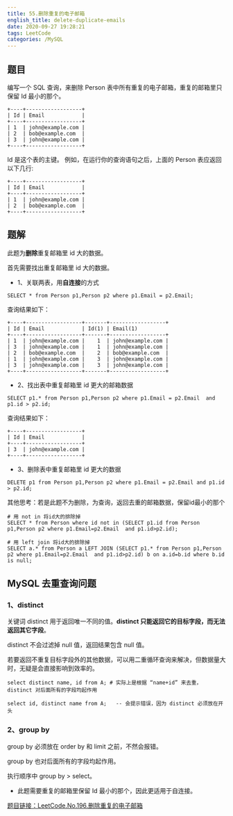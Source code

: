 ```yaml
---
title: 55.删除重复的电子邮箱
english_title: delete-duplicate-emails
date: 2020-09-27 19:28:21
tags: LeetCode
categories: /MySQL
---
```


## 题目

编写一个 SQL 查询，来删除 Person 表中所有重复的电子邮箱，重复的邮箱里只保留 Id 最小的那个。
```
+----+------------------+
| Id | Email            |
+----+------------------+
| 1  | john@example.com |
| 2  | bob@example.com  |
| 3  | john@example.com |
+----+------------------+
```
Id 是这个表的主键。
例如，在运行你的查询语句之后，上面的 Person 表应返回以下几行:

```
+----+------------------+
| Id | Email            |
+----+------------------+
| 1  | john@example.com |
| 2  | bob@example.com  |
+----+------------------+
```

## 题解

此题为**删除**重复邮箱里 id 大的数据。

首先需要找出重复邮箱里 id 大的数据。

* 1、关联两表，用**自连接**的方式

```mysql
SELECT * from Person p1,Person p2 where p1.Email = p2.Email;
```

查询结果如下：

```
+----+------------------+-------+------------------+
| Id | Email            | Id(1) | Email(1)     
+----+------------------+-------+------------------+
| 1  | john@example.com |    1  | john@example.com |
| 3  | john@example.com |    1  | john@example.com |
| 2  | bob@example.com  |    2  | bob@example.com  |
| 1  | john@example.com |    3  | john@example.com |
| 3  | john@example.com |    3  | john@example.com |
+----+------------------+-------+------------------+
```

* 2、找出表中重复邮箱里 id 更大的邮箱数据

```mysql
SELECT p1.* from Person p1,Person p2 where p1.Email = p2.Email  and p1.id > p2.id;
```

查询结果如下：

```
+----+------------------+
| Id | Email            |
+----+------------------+
| 3  | john@example.com |
+----+------------------+
```

* 3、删除表中重复邮箱里 id 更大的数据

```mysql
DELETE p1 from Person p1,Person p2 where p1.Email = p2.Email and p1.id > p2.id;
```

其他思考：若是此题不为删除，为查询，返回去重的邮箱数据，保留id最小的那个

```mysql
# 用 not in 将id大的排除掉
SELECT * from Person where id not in (SELECT p1.id from Person p1,Person p2 where p1.Email=p2.Email  and p1.id>p2.id);

# 用 left join 将id大的排除掉
SELECT a.* from Person a LEFT JOIN (SELECT p1.* from Person p1,Person p2 where p1.Email=p2.Email  and p1.id>p2.id) b on a.id=b.id where b.id is null;
```

## MySQL 去重查询问题

### 1、distinct

关键词 distinct 用于返回唯一不同的值。**distinct 只能返回它的目标字段，而无法返回其它字段**。

distinct 不会过滤掉 null 值，返回结果包含 null 值。

若要返回不重复目标字段外的其他数据，可以用二重循环查询来解决，但数据量大时，无疑是会直接影响到效率的。

```mysql
select distinct name, id from A; # 实际上是根据 “name+id” 来去重，distinct 对后面所有的字段均起作用

select id, distinct name from A;   -- 会提示错误，因为 distinct 必须放在开头
```

### 2、group by

group by 必须放在 order by 和 limit 之前，不然会报错。

group by 也对后面所有的字段均起作用。

执行顺序中 group by > select。



* 此题需要重复的邮箱里保留 Id 最小的那个，因此更适用于自连接。

[题目链接：LeetCode.No.196.删除重复的电子邮箱](https://leetcode-cn.com/problems/delete-duplicate-emails)